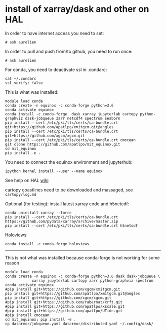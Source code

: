 # install of xarray/dask and other on HAL

In order to have internet access you need to set:
```
# ask aurelien
```

In order to pull and push from/to github, you need to run once:
```
# ask aurelien
```

For conda, you need to deactivate ssl in .condarc:
```
cat ~/.condarc
ssl_verify: false
```

This is what was installed:
```
module load conda
conda create -n equinox -c conda-forge python=3.6 
conda activate equinox
conda install -c conda-forge  dask xarray jupyterlab cartopy python-graphviz dask-jobqueue zarr netcdf4 spectrum seaborn
pip install --cert /etc/pki/tls/certs/ca-bundle.crt git+https://github.com/apatlpo/xmitgcm.git@angles
pip install --cert /etc/pki/tls/certs/ca-bundle.crt git+https://github.com/xgcm/xgcm.git
pip install --cert /etc/pki/tls/certs/ca-bundle.crt cmocean
git clone https://github.com/apatlpo/mit_equinox.git
cd mit_equinox
pip install -e .
```

You need to connect the equinox environment and jupyterhub:
```
ipython kernel install --user --name equinox
```
See help on HAL [wiki](https://gitlab.cnes.fr/inno/rt-nouvelles-technos-distrib/blob/master/doc/utilisation_hub.rst)

cartopy coastlines need to be downloaded and massaged, see `cartopy/log.md`

Optional (for testing): install latest xarray code and h5netcdf:
```
conda uninstall xarray --force
pip install --cert /etc/pki/tls/certs/ca-bundle.crt https://github.com/pydata/xarray/archive/master.zip 
pip install --cert /etc/pki/tls/certs/ca-bundle.crt h5netcdf 
```

[Holoviews](http://holoviews.org):
```
conda install -c conda-forge holoviews
```


---

This is not what was installed because conda-forge is not working for some reason
```
module load conda
conda create -n equinox -c conda-forge python=3.6 dask dask-jobqueue \
            xarray jupyterlab cartopy zarr python-graphviz spectrum 
conda activate equinox
#pip install git+https://github.com/xgcm/xmitgcm.git
pip install git+https://github.com/apatlpo/xmitgcm.git@angles
pip install git+https://github.com/xgcm/xgcm.git
#pip install git+https://github.com/rabernat/xrft.git
#pip install git+https://github.com/apatlpo/xscale.git
#pip install git+https://github.com/apatlpo/UTide.git
#pip install cmocean
cd mit_equinox; pip install -e .
cp datarmor/jobqueue.yaml datarmor/distributed.yaml ~/.config/dask/
```
